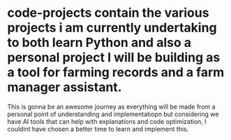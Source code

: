 # code-projects contain the various projects i am currently undertaking to both learn Python and also a personal project I will be building as a tool for farming records and a farm manager assistant. 
This is gonna be an awesome journey as everything will be made from a personal point of understanding and implementatiopn but considering we have AI tools that can help with explanations and code optimization, I couldint have chosen a better time to learn and implement this. 
